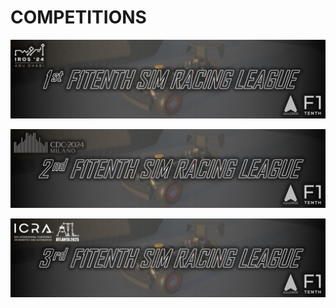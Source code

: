 # COMPETITIONS

<a href="f1tenth-sim-racing-iros-2024"><img id="imageHyperlink" src="../assets/images/banners/F1TENTH Sim Racing @ IROS 2024 - Thin.png"></a>

<a href="f1tenth-sim-racing-cdc-2024"><img id="imageHyperlink" src="../assets/images/banners/F1TENTH Sim Racing @ CDC 2024 - Thin.png"></a>

<a href="f1tenth-sim-racing-icra-2025"><img id="imageHyperlink" src="../assets/images/banners/F1TENTH Sim Racing @ ICRA 2025 - Thin.png"></a>